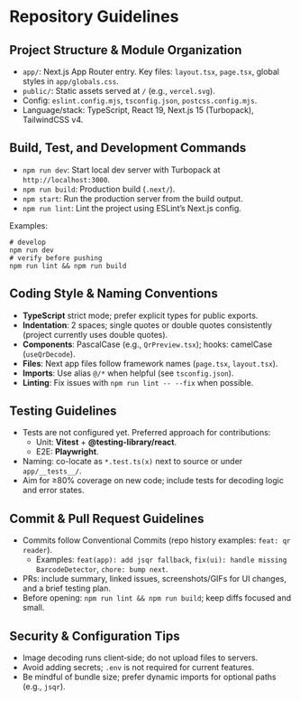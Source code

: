 # Repository Guidelines

## Project Structure & Module Organization
- `app/`: Next.js App Router entry. Key files: `layout.tsx`, `page.tsx`, global styles in `app/globals.css`.
- `public/`: Static assets served at `/` (e.g., `vercel.svg`).
- Config: `eslint.config.mjs`, `tsconfig.json`, `postcss.config.mjs`.
- Language/stack: TypeScript, React 19, Next.js 15 (Turbopack), TailwindCSS v4.

## Build, Test, and Development Commands
- `npm run dev`: Start local dev server with Turbopack at `http://localhost:3000`.
- `npm run build`: Production build (`.next/`).
- `npm start`: Run the production server from the build output.
- `npm run lint`: Lint the project using ESLint’s Next.js config.

Examples:
```
# develop
npm run dev
# verify before pushing
npm run lint && npm run build
```

## Coding Style & Naming Conventions
- **TypeScript** strict mode; prefer explicit types for public exports.
- **Indentation**: 2 spaces; single quotes or double quotes consistently (project currently uses double quotes).
- **Components**: PascalCase (e.g., `QrPreview.tsx`); hooks: camelCase (`useQrDecode`).
- **Files**: Next app files follow framework names (`page.tsx`, `layout.tsx`).
- **Imports**: Use alias `@/*` when helpful (see `tsconfig.json`).
- **Linting**: Fix issues with `npm run lint -- --fix` when possible.

## Testing Guidelines
- Tests are not configured yet. Preferred approach for contributions:
  - Unit: **Vitest** + **@testing-library/react**.
  - E2E: **Playwright**.
- Naming: co-locate as `*.test.ts(x)` next to source or under `app/__tests__/`.
- Aim for ≥80% coverage on new code; include tests for decoding logic and error states.

## Commit & Pull Request Guidelines
- Commits follow Conventional Commits (repo history examples: `feat: qr reader`).
  - Examples: `feat(app): add jsqr fallback`, `fix(ui): handle missing BarcodeDetector`, `chore: bump next`.
- PRs: include summary, linked issues, screenshots/GIFs for UI changes, and a brief testing plan.
- Before opening: `npm run lint && npm run build`; keep diffs focused and small.

## Security & Configuration Tips
- Image decoding runs client‑side; do not upload files to servers.
- Avoid adding secrets; `.env` is not required for current features.
- Be mindful of bundle size; prefer dynamic imports for optional paths (e.g., `jsqr`).

